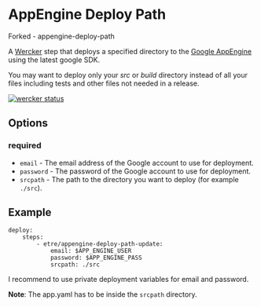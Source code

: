 # AppEngine Deploy Path

Forked - appengine-deploy-path

A [Wercker](http://wercker.com/) step that deploys a specified directory to the [Google AppEngine](https://appengine.google.com) using the latest google SDK.

You may want to deploy only your *src* or *build* directory instead of all your files including tests and other files not needed in a release.

[![wercker status](https://app.wercker.com/status/ba851187db650ef9a0e68590865e1183/s/ "wercker status")](https://app.wercker.com/project/bykey/ba851187db650ef9a0e68590865e1183)

## Options
### required

* `email` - The email address of the Google account to use for deployment.
* `password` - The password of the Google account to use for deployment.
* `srcpath` - The path to the directory you want to deploy (for example `./src`).

## Example

    deploy:
        steps:
            - etre/appengine-deploy-path-update:
                email: $APP_ENGINE_USER
                password: $APP_ENGINE_PASS
                srcpath: ./src

I recommend to use private deployment variables for email and password.

**Note**: The app.yaml has to be inside the `srcpath` directory.
